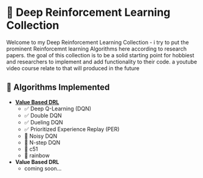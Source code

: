 # 🧠 Deep Reinforcement Learning Collection
Welcome to my Deep Reinforcement Learning Collection -
i try to put the prominent Reinforcemnt learning Algorithms here according to research papers.
the goal of this collection is to be a solid starting point for hobbiest and researchers to implement and add functionality to their code. 
a youtube video course relate to that will produced in the future 


## 🧪 Algorithms Implemented
- [**Value Based DRL**](./ValueBased/)
    - ✅ Deep Q-Learning (DQN)
    - ✅ Double DQN
    - ✅ Dueling DQN
    - ✅ Prioritized Experience Replay (PER)
    - 🔄 Noisy DQN
    - 🔄 N-step DQN 
    - 🔄 c51
    - 🔄 rainbow
- **Value Based DRL**
    - coming soon...
